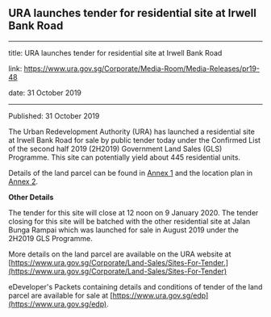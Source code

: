 ## URA launches tender for residential site at Irwell Bank Road

---

title: URA launches tender for residential site at Irwell Bank Road

link: https://www.ura.gov.sg/Corporate/Media-Room/Media-Releases/pr19-48

date: 31 October 2019

---

Published: 31 October 2019

The Urban Redevelopment Authority (URA) has launched a residential site at Irwell Bank Road for sale by public tender today under the Confirmed List of the second half 2019 (2H2019) Government Land Sales (GLS) Programme. This site can potentially yield about 445 residential units.

Details of the land parcel can be found in [Annex 1](https://www.ura.gov.sg/-/media/Corporate/Media-Room/2019/Oct/pr19-48a.pdf) and the location plan in [Annex 2](https://www.ura.gov.sg/-/media/Corporate/Media-Room/2019/Oct/pr19-48b.pdf).

**Other Details**

The tender for this site will close at 12 noon on 9 January 2020. The tender closing for this site will be batched with the other residential site at Jalan Bunga Rampai which was launched for sale in August 2019 under the 2H2019 GLS Programme.

More details on the land parcel are available on the URA website at [https://www.ura.gov.sg/Corporate/Land-Sales/Sites-For-Tender.](https://www.ura.gov.sg/Corporate/Land-Sales/Sites-For-Tender)

eDeveloper's Packets containing details and conditions of tender of the land parcel are available for sale at [https://www.ura.gov.sg/edp](https://www.ura.gov.sg/edp).
